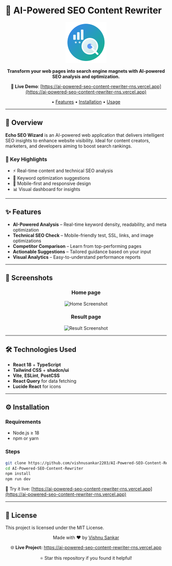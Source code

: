 
# 🚀 AI-Powered SEO Content Rewriter

<div align="center">

![Echo SEO Wizard Logo](public/seo-logo.svg)

**Transform your web pages into search engine magnets with AI-powered SEO analysis and optimization.**

🔗 **Live Demo**: [https://ai-powered-seo-content-rewriter-rns.vercel.app](https://ai-powered-seo-content-rewriter-rns.vercel.app)

• [Features](#features) • [Installation](#installation) • [Usage](#usage)

</div>

---

## 📌 Overview

**Echo SEO Wizard** is an AI-powered web application that delivers intelligent SEO insights to enhance website visibility. Ideal for content creators, marketers, and developers aiming to boost search rankings.

### 🔑 Key Highlights

- ⚡ Real-time content and technical SEO analysis
- 🎯 Keyword optimization suggestions
- 📱 Mobile-first and responsive design
- 📊 Visual dashboard for insights

---

## ✨ Features

- **AI-Powered Analysis** – Real-time keyword density, readability, and meta optimization
- **Technical SEO Check** – Mobile-friendly test, SSL, links, and image optimizations
- **Competitor Comparison** – Learn from top-performing pages
- **Actionable Suggestions** – Tailored guidance based on your input
- **Visual Analytics** – Easy-to-understand performance reports

---

## 📸 Screenshots

<div align="center">

### Home page  
![Home Screenshot](https://github.com/user-attachments/assets/6aac0c02-8eac-4290-b15a-f6acf098b566)

### Result page  
![Result Screenshot](https://github.com/user-attachments/assets/fbfbecd8-c14c-4f90-bcd7-9725da657235)

</div>

---

## 🛠️ Technologies Used

- **React 18** + **TypeScript**
- **Tailwind CSS** + **shadcn/ui**
- **Vite**, **ESLint**, **PostCSS**
- **React Query** for data fetching
- **Lucide React** for icons

---

## ⚙️ Installation

### Requirements

- Node.js ≥ 18
- npm or yarn

### Steps

```bash
git clone https://github.com/vishnusankar2203/AI-Powered-SEO-Content-Rewriter.git
cd AI-Powered-SEO-Content-Rewriter
npm install
npm run dev
```

🔗 Try it live: [https://ai-powered-seo-content-rewriter-rns.vercel.app](https://ai-powered-seo-content-rewriter-rns.vercel.app)

---

## 📝 License

This project is licensed under the MIT License.

<div align="center">
  <p>Made with ❤️ by <a href="https://github.com/vishnusankar2203">Vishnu Sankar</a></p>
  <p>🌐 <strong>Live Project:</strong> <a href="https://ai-powered-seo-content-rewriter-rns.vercel.app" target="_blank">https://ai-powered-seo-content-rewriter-rns.vercel.app</a></p>
  <p>⭐ Star this repository if you found it helpful!</p>
</div>
